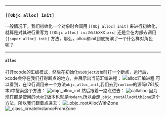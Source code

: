 
---

### `[[Objc alloc] init]`

一般情况下，我们初始化一个对象时会调用 `[[Obj alloc] init]` 来进行初始化，就算是对其进行重写为 `[[Objc alloc] initWithXXX:xxx]` 还是会在内部去调用 `[[super alloc] init]` 方法，那么，alloc和init到底扮演了一个什么样对角色呢？

---

#### `alloc`

打开xcode的汇编模式，然后在初始化`NSObject对象`时打一个断点，运行后，xcode会停在我们打得断点的地方，并展示出当前汇编进程：
![alloc汇编进程](https://upload-images.jianshu.io/upload_images/11398671-9443f8948ac7ef3b.png?imageMogr2/auto-orient/strip%7CimageView2/2/w/1240)
可以看到，在12行调用来一个方法`objc_alloc_init`,我们去到`runtime`的源码(781版本)中搜索这个方法：
![objc_alloc_init](https://upload-images.jianshu.io/upload_images/11398671-d86f73f8630b952a.png?imageMogr2/auto-orient/strip%7CimageView2/2/w/1240)
然后跟着一路点进去：
![callalloc](https://upload-images.jianshu.io/upload_images/11398671-fb26653d2ccefd9e.png?imageMogr2/auto-orient/strip%7CimageView2/2/w/1240)
因为现在都是使用的objc2版本也就是`Modern`,所以会走`_objc_rootAllocWithZone`这个方法，所以我们跟着点进去：
![_objc_rootAllocWithZone](https://upload-images.jianshu.io/upload_images/11398671-8dd2a5026d19317c.png?imageMogr2/auto-orient/strip%7CimageView2/2/w/1240)
![_class_createInstanceFromZone](https://upload-images.jianshu.io/upload_images/11398671-09f5aeb32e7a172a.png?imageMogr2/auto-orient/strip%7CimageView2/2/w/1240)
